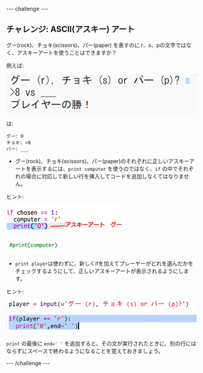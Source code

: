 --- challenge ---

## チャレンジ: ASCII(アスキー) アート

グー(rock)、チョキ(scissors)、パー(paper) を表すのに r、s、pの文字ではなく、アスキーアートを使うことはできますか？

例えば:

![スクリーンショット](images/rps-ascii-challenge.png)

は: 

    グー: O
    チョキ: >8
    パー: ___
    

+ グー(rock)、チョキ(scissors)、パー(paper)のそれぞれに正しいアスキーアートを表示するには、`print computer` を使うのではなく、`if` の中でそれぞれの場合に対応して新しい行を挿入してコードを追加しなくてはなりません。 

ヒント:

![スクリーンショット](images/rps-ascii-rock.png)

![スクリーンショット](images/rps-comment-computer.png)

+ `print player`は使わずに、新しくifを加えてプレーヤーがどれを選んだかをチェックするようにして、正しいアスキーアートが表示されるようにします。

ヒント:

![スクリーンショット](images/rps-player-ascii.png)

`print` の最後に `end=' '` を追加すると、その文が実行されたときに、別の行にはならずにスペースで終わるようになることを覚えておきましょう。

--- /challenge ---
